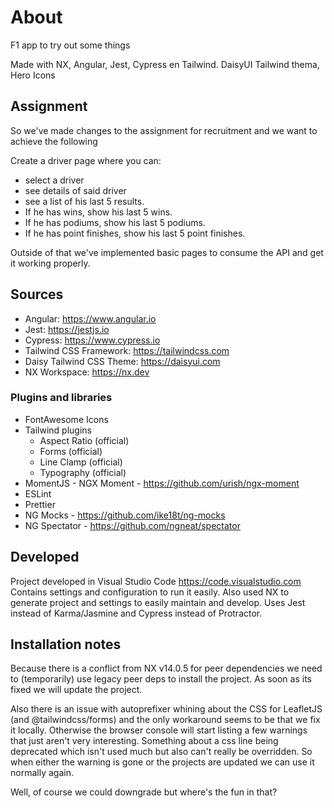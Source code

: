 # About

F1 app to try out some things

Made with NX, Angular, Jest, Cypress en Tailwind. DaisyUI Tailwind thema, Hero Icons

## Assignment

So we've made changes to the assignment for recruitment and we want to achieve the following

Create a driver page where you can:

* select a driver
* see details of said driver
* see a list of his last 5 results.
* If he has wins, show his last 5 wins.
* If he has podiums, show his last 5 podiums.
* If he has point finishes, show his last 5 point finishes.

Outside of that we've implemented basic pages to consume the API and get it working properly.

## Sources

* Angular: <https://www.angular.io>
* Jest: <https://jestjs.io>
* Cypress: <https://www.cypress.io>
* Tailwind CSS Framework: <https://tailwindcss.com>
* Daisy Tailwind CSS Theme: <https://daisyui.com>
* NX Workspace: <https://nx.dev>

### Plugins and libraries

* FontAwesome Icons
* Tailwind plugins
  * Aspect Ratio (official)
  * Forms (official)
  * Line Clamp (official)
  * Typography (official)
* MomentJS - NGX Moment - <https://github.com/urish/ngx-moment>
* ESLint
* Prettier
* NG Mocks - <https://github.com/ike18t/ng-mocks>
* NG Spectator - <https://github.com/ngneat/spectator>

## Developed

Project developed in Visual Studio Code <https://code.visualstudio.com>
Contains settings and configuration to run it easily.
Also used NX to generate project and settings to easily maintain and develop.
Uses Jest instead of Karma/Jasmine and Cypress instead of Protractor.

## Installation notes

Because there is a conflict from NX v14.0.5 for peer dependencies we need to (temporarily) use legacy peer deps to install the project.
As soon as its fixed we will update the project.

Also there is an issue with autoprefixer whining about the CSS for LeafletJS (and @tailwindcss/forms) and the only workaround seems to be that we fix it locally. Otherwise the browser console will start listing a few warnings that just aren't very interesting. Something about a css line being deprecated which isn't used much but also can't really be overridden. So when either the warning is gone or the projects are updated we can use it normally again.

Well, of course we could downgrade but where's the fun in that?
